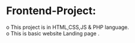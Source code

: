# Frontend-Project:  
o This project is in HTML,CSS,JS & PHP language.  
o This is basic website Landing page .
